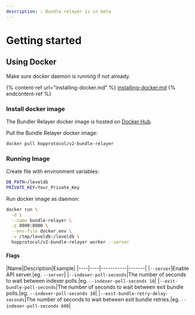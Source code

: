 ```yaml
---
description: ⚠️ Bundle relayer is in beta
---
```


# Getting started

## Using Docker

Make sure docker daemon is running if not already.

{% content-ref url="installing-docker.md" %}
[installing-docker.md](installing-docker.md)
{% endcontent-ref %}

### Install docker image

The Bundler Relayer docker image is hosted on [Docker Hub](https://hub.docker.com/r/hopprotocol/v2-bundle-relayer).

Pull the Bundle Relayer docker image:

```bash
docker pull hopprotocol/v2-bundle-relayer
```

### Running Image

Create file with environment variables:

```bash
DB_PATH=/leveldb
PRIVATE_KEY=Your_Private_Key
```

Run docker image as daemon:

```bash
docker run \
  -d \
  --name bundle-relayer \
  -p 8000:8000 \
  --env-file docker.env \
  -v /tmp/leveldb:/leveldb \
  hopprotocol/v2-bundle-relayer worker --server
```

#### Flags

|Name|Description|Example|
|----|----|-----------|-------|
|`--server`|Enable API server.|eg. `--server`|
|`--indexer-poll-seconds`|The number of seconds to wait between indexer polls.|eg. `--indexer-poll-seconds 10`|
|`--exit-bundle-poll-seconds`|The number of seconds to wait between exit bundle polls.|eg. `--indexer-poll-seconds 10`|
|`--exit-bundle-retry-delay-seconds`|The number of seconds to wait between exit bundle retries.|eg. `--indexer-poll-seconds 600`|
